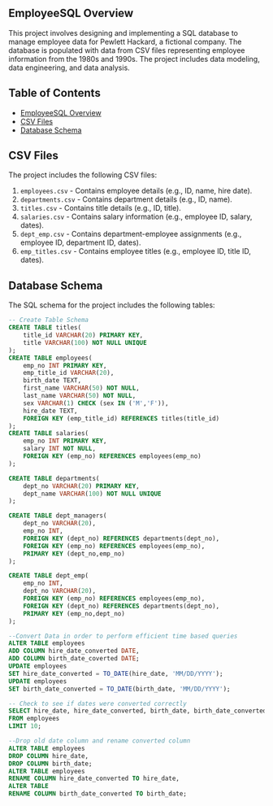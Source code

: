 ## EmployeeSQL Overview

This project involves designing and implementing a SQL database to manage employee data for Pewlett Hackard, a fictional company. The database is populated with data from CSV files representing employee information from the 1980s and 1990s. The project includes data modeling, data engineering, and data analysis.

## Table of Contents

- [EmployeeSQL Overview](#employeesql-overview)
- [CSV Files](#csv-files)
- [Database Schema](#database-schema)

## CSV Files

The project includes the following CSV files:

1. `employees.csv` - Contains employee details (e.g., ID, name, hire date).
2. `departments.csv` - Contains department details (e.g., ID, name).
3. `titles.csv` - Contains title details (e.g., ID, title).
4. `salaries.csv` - Contains salary information (e.g., employee ID, salary, dates).
5. `dept_emp.csv` - Contains department-employee assignments (e.g., employee ID, department ID, dates).
6. `emp_titles.csv` - Contains employee titles (e.g., employee ID, title ID, dates).

## Database Schema

The SQL schema for the project includes the following tables:

```sql
-- Create Table Schema
CREATE TABLE titles(
    title_id VARCHAR(20) PRIMARY KEY,
    title VARCHAR(100) NOT NULL UNIQUE
);
CREATE TABLE employees(
    emp_no INT PRIMARY KEY,
    emp_title_id VARCHAR(20),
    birth_date TEXT, 
    first_name VARCHAR(50) NOT NULL,
    last_name VARCHAR(50) NOT NULL,
    sex VARCHAR(1) CHECK (sex IN ('M','F')),
    hire_date TEXT,
    FOREIGN KEY (emp_title_id) REFERENCES titles(title_id)
);
CREATE TABLE salaries(
    emp_no INT PRIMARY KEY,
    salary INT NOT NULL,
    FOREIGN KEY (emp_no) REFERENCES employees(emp_no)
);

CREATE TABLE departments(
    dept_no VARCHAR(20) PRIMARY KEY,
    dept_name VARCHAR(100) NOT NULL UNIQUE
);

CREATE TABLE dept_managers(
    dept_no VARCHAR(20),
    emp_no INT,
    FOREIGN KEY (dept_no) REFERENCES departments(dept_no),
    FOREIGN KEY (emp_no) REFERENCES employees(emp_no),
    PRIMARY KEY (dept_no,emp_no)
);

CREATE TABLE dept_emp(
    emp_no INT,
    dept_no VARCHAR(20),
    FOREIGN KEY (emp_no) REFERENCES employees(emp_no),
    FOREIGN KEY (dept_no) REFERENCES departments(dept_no),
    PRIMARY KEY (emp_no,dept_no)
);

--Convert Data in order to perform efficient time based queries
ALTER TABLE employees
ADD COLUMN hire_date_converted DATE,
ADD COLUMN birth_date_coverted DATE;
UPDATE employees
SET hire_date_converted = TO_DATE(hire_date, 'MM/DD/YYYY');
UPDATE employees
SET birth_date_converted = TO_DATE(birth_date, 'MM/DD/YYYY');

-- Check to see if dates were converted correctly
SELECT hire_date, hire_date_converted, birth_date, birth_date_converted
FROM employees
LIMIT 10;

--Drop old date column and rename converted column
ALTER TABLE employees
DROP COLUMN hire_date,
DROP COLUMN birth_date;
ALTER TABLE employees
RENAME COLUMN hire_date_converted TO hire_date,
ALTER TABLE
RENAME COLUMN birth_date_converted TO birth_date;